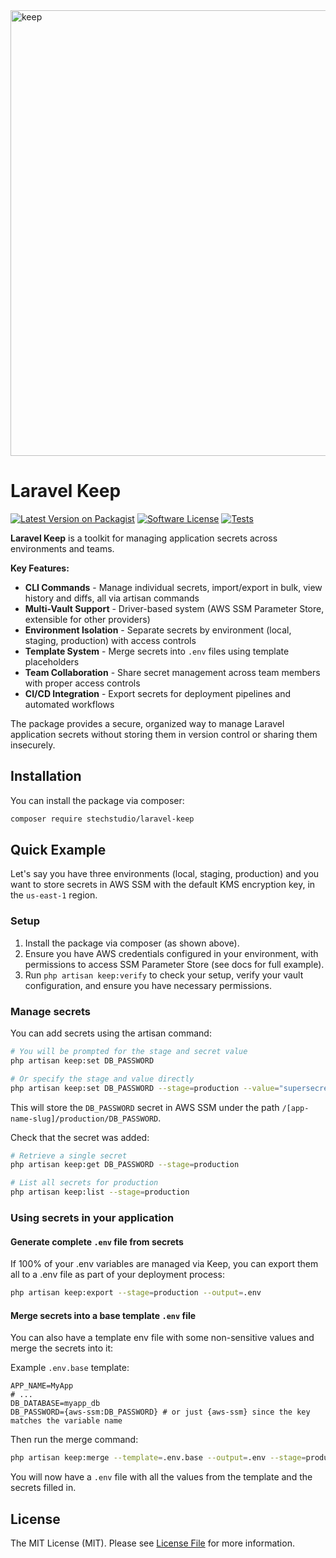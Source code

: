 <img width="1492" height="713" alt="keep" src="https://github.com/user-attachments/assets/17b4b25e-df55-459e-b835-5377cb1834ee" />

# Laravel Keep

[![Latest Version on Packagist](https://img.shields.io/packagist/v/stechstudio/laravel-keep.svg?style=flat-square)](https://packagist.org/packages/stechstudio/laravel-keep)
[![Software License](https://img.shields.io/badge/license-MIT-brightgreen.svg?style=flat-square)](LICENSE.md)
[![Tests](https://img.shields.io/github/actions/workflow/status/stechstudio/laravel-keep/tests.yml?branch=main&style=flat-square)](https://github.com/stechstudio/laravel-keep/actions/workflows/tests.yml)


**Laravel Keep** is a toolkit for managing application secrets across environments and teams.

**Key Features:**
- **CLI Commands** - Manage individual secrets, import/export in bulk, view history and diffs, all via artisan commands
- **Multi-Vault Support** - Driver-based system (AWS SSM Parameter Store, extensible for other providers)
- **Environment Isolation** - Separate secrets by environment (local, staging, production) with access controls
- **Template System** - Merge secrets into `.env` files using template placeholders
- **Team Collaboration** - Share secret management across team members with proper access controls
- **CI/CD Integration** - Export secrets for deployment pipelines and automated workflows

The package provides a secure, organized way to manage Laravel application secrets without storing them in version control or sharing them insecurely.

## Installation

You can install the package via composer:

```bash
composer require stechstudio/laravel-keep
```

## Quick Example

Let's say you have three environments (local, staging, production) and you want to store secrets in AWS SSM with the default KMS encryption key, in the `us-east-1` region.

### Setup

1. Install the package via composer (as shown above).
2. Ensure you have AWS credentials configured in your environment, with permissions to access SSM Parameter Store (see docs for full example).
3. Run `php artisan keep:verify` to check your setup, verify your vault configuration, and ensure you have necessary permissions.

### Manage secrets

You can add secrets using the artisan command:

```bash
# You will be prompted for the stage and secret value
php artisan keep:set DB_PASSWORD

# Or specify the stage and value directly
php artisan keep:set DB_PASSWORD --stage=production --value="supersecretpassword"
```

This will store the `DB_PASSWORD` secret in AWS SSM under the path `/[app-name-slug]/production/DB_PASSWORD`.

Check that the secret was added:

```bash
# Retrieve a single secret
php artisan keep:get DB_PASSWORD --stage=production

# List all secrets for production
php artisan keep:list --stage=production
```

### Using secrets in your application

#### Generate complete `.env` file from secrets

If 100% of your .env variables are managed via Keep, you can export them all to a .env file as part of your deployment process:

```bash
php artisan keep:export --stage=production --output=.env
```

#### Merge secrets into a base template `.env` file

You can also have a template env file with some non-sensitive values and merge the secrets into it:

Example `.env.base` template:

```env
APP_NAME=MyApp
# ...
DB_DATABASE=myapp_db
DB_PASSWORD={aws-ssm:DB_PASSWORD} # or just {aws-ssm} since the key matches the variable name
```

Then run the merge command:

```bash
php artisan keep:merge --template=.env.base --output=.env --stage=production
```

You will now have a `.env` file with all the values from the template and the secrets filled in.

## License

The MIT License (MIT). Please see [License File](LICENSE.md) for more information.

